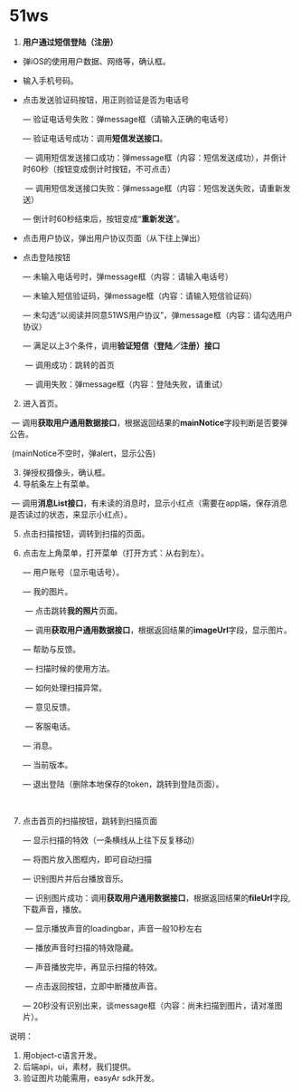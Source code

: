 # 51ws

1. **用户通过短信登陆（注册）**

- 弹iOS的使用用户数据、网络等，确认框。

- 输入手机号码。

- 点击发送验证码按钮，用正则验证是否为电话号

  — 验证电话号失败：弹message框（请输入正确的电话号）

  — 验证电话号成功：调用**短信发送接口**。

  ​	— 调用短信发送接口成功：弹message框（内容：短信发送成功），并倒计时60秒（按钮变成倒计时按钮，不可点击）

  ​	— 调用短信发送接口失败：弹message框（内容：短信发送失败，请重新发送）

  — 倒计时60秒结束后，按钮变成“**重新发送**”。

- 点击用户协议，弹出用户协议页面（从下往上弹出）

- 点击登陆按钮

  — 未输入电话号时，弹message框（内容：请输入电话号）

  — 未输入短信验证码，弹message框（内容：请输入短信验证码）

  — 未勾选“以阅读并同意51WS用户协议”，弹message框（内容：请勾选用户协议）

  — 满足以上3个条件，调用**验证短信（登陆／注册）接口**

  ​	— 调用成功：跳转的首页

  ​	— 调用失败：弹message框（内容：登陆失败，请重试）

2. 进入首页。

​	— 调用**获取用户通用数据接口**，根据返回结果的**mainNotice**字段判断是否要弹公告。

​	(mainNotice不空时，弹alert，显示公告)

3. 弹授权摄像头，确认框。
4. 导航条左上有菜单。

​	— 调用**消息List接口**，有未读的消息时，显示小红点（需要在app端，保存消息是否读过的状态，来显示小红点）。

5. 点击扫描按钮，调转到扫描的页面。

6. 点击左上角菜单，打开菜单（打开方式：从右到左）。

   — 用户账号（显示电话号）。

   — 我的图片。

   ​	— 点击跳转**我的照片**页面。

   ​	— 调用**获取用户通用数据接口**，根据返回结果的**imageUrl**字段，显示图片。

   — 帮助与反馈。

   ​	— 扫描时候的使用方法。

   ​	— 如何处理扫描异常。

   ​	— 意见反馈。

   ​	— 客服电话。

   — 消息。

   — 当前版本。

   — 退出登陆（删除本地保存的token，跳转到登陆页面）。

   ​

7. 点击首页的扫描按钮，跳转到扫描页面

   — 显示扫描的特效（一条横线从上往下反复移动）

   — 将图片放入图框内，即可自动扫描

   — 识别图片并后台播放音乐。

   ​	— 识别图片成功：调用**获取用户通用数据接口**，根据返回结果的**fileUrl**字段,下载声音，播放。

   ​	— 显示播放声音的loadingbar，声音一般10秒左右

   ​	— 播放声音时扫描的特效隐藏。

   ​	— 声音播放完毕，再显示扫描的特效。

   ​	— 点击返回按钮，立即中断播放声音。

   — 20秒没有识别出来，谈message框（内容：尚未扫描到图片，请对准图片）。



说明：

1. 用object-c语言开发。
2. 后端api，ui，素材，我们提供。
3. 验证图片功能需用，easyAr sdk开发。
